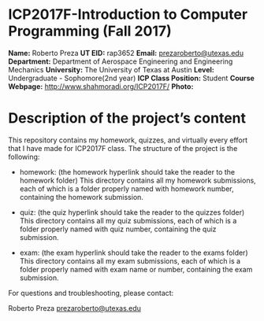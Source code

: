# ICP2017F-Introduction to Computer Programming (Fall 2017)

**Name:** Roberto Preza
**UT EID:** rap3652
**Email:** prezaroberto@utexas.edu
**Department:** Department of Aerospace Engineering and Engineering Mechanics
**University:** The University of Texas at Austin
**Level:** Undergraduate - Sophomore(2nd year)
**ICP Class Position:** Student
**Course Webpage:** http://www.shahmoradi.org/ICP2017F/
**Photo:**

# **Description of the project’s content**

This repository contains my homework, quizzes, and virtually every effort that I have made for ICP2017F class. The structure of the project is the following:

* homework: (the homework hyperlink should take the reader to the homework folder)
This directory contains all my homework submissions, each of which is a folder properly named with homework number, containing the homework submission.

* quiz: (the quiz hyperlink should take the reader to the quizzes folder)
This directory contains all my quiz submissions, each of which is a folder properly named with quiz number, containing the quiz submission.

* exam: (the exam hyperlink should take the reader to the exams folder)
This directory contains all my exam submissions, each of which is a folder properly named with exam name or number, containing the exam submission.

For questions and troubleshooting, please contact:

Roberto Preza
prezaroberto@utexas.edu

